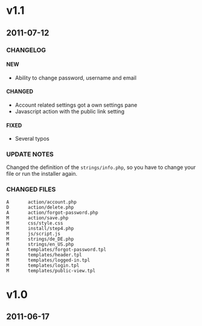 v1.1
=============
## 2011-07-12
### CHANGELOG
#### NEW
* Ability to change password, username and email

#### CHANGED
* Account related settings got a own settings pane
* Javascript action with the public link setting

#### FIXED
* Several typos

### UPDATE NOTES
Changed the definition of the `strings/info.php`, so you have to change your file or run the installer again.

### CHANGED FILES
	A       action/account.php
	D       action/delete.php
	A       action/forgot-password.php
	M       action/save.php
	M       css/style.css
	M       install/step4.php
	M       js/script.js
	M       strings/de_DE.php
	M       strings/en_US.php
	A       templates/forgot-password.tpl
	M       templates/header.tpl
	M       templates/logged-in.tpl
	M       templates/login.tpl
	M       templates/public-view.tpl



v1.0
=============
## 2011-06-17